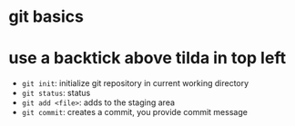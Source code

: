 # git basics
# use a backtick above tilda in top left

- `git init`: initialize git repository in current working directory
- `git status`: status
- `git add <file>`: adds <file> to the staging area
- `git commit`: creates a commit, you provide commit message
